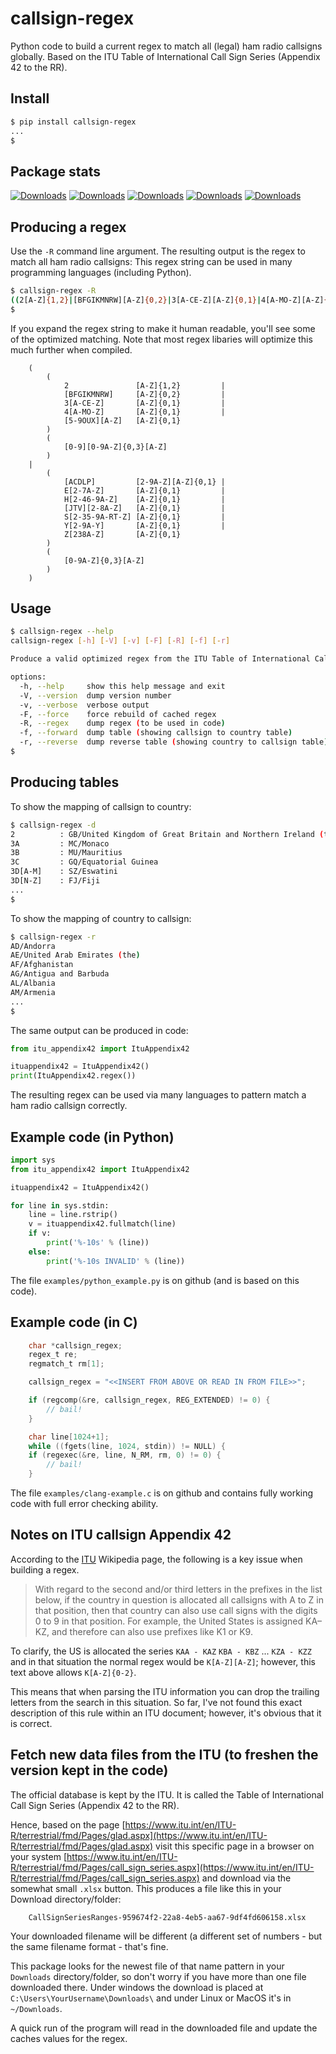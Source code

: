 # callsign-regex
Python code to build a current regex to match all (legal) ham radio callsigns globally.
Based on the ITU Table of International Call Sign Series (Appendix 42 to the RR).

## Install

```bash
$ pip install callsign-regex
...
$
```

## Package stats

[![Downloads](https://static.pepy.tech/badge/callsign-regex)](https://pepy.tech/project/callsign-regex)
[![Downloads](https://static.pepy.tech/badge/callsign-regex/month)](https://pepy.tech/project/callsign-regex)
[![Downloads](https://static.pepy.tech/badge/callsign-regex/week)](https://pepy.tech/project/callsign-regex)
[![Downloads](https://static.pepy.tech/badge/callsign-regex/week)](https://pepy.tech/project/callsign-regex)
[![Downloads](https://img.shields.io/pypi/pyversions/callsign-regex.svg)](https://pepy.tech/project/callsign-regex)

## Producing a regex

Use the `-R` command line argument. The resulting output is the regex to match all ham radio callsigns: This regex string can be used in many programming languages (including Python).

```bash
$ callsign-regex -R
((2[A-Z]{1,2}|[BFGIKMNRW][A-Z]{0,2}|3[A-CE-Z][A-Z]{0,1}|4[A-MO-Z][A-Z]{0,1}|[5-9OUX][A-Z][A-Z]{0,1})([0-9][0-9A-Z]{0,3}[A-Z])|([ACDLP][2-9A-Z][A-Z]{0,1}|E[2-7A-Z][A-Z]{0,1}|H[2-46-9A-Z][A-Z]{0,1}|[JTV][2-8A-Z][A-Z]{0,1}|S[2-35-9A-RT-Z][A-Z]{0,1}|Y[2-9A-Y][A-Z]{0,1}|Z[238A-Z][A-Z]{0,1})([0-9A-Z]{0,3}[A-Z]))
$
```

If you expand the regex string to make it human readable, you'll see some of the optimized matching. Note that most regex libaries will optimize this much further when compiled.

```
    (
        (
            2               [A-Z]{1,2}         |
            [BFGIKMNRW]     [A-Z]{0,2}         |
            3[A-CE-Z]       [A-Z]{0,1}         |
            4[A-MO-Z]       [A-Z]{0,1}         |
            [5-9OUX][A-Z]   [A-Z]{0,1}
        )
        (
            [0-9][0-9A-Z]{0,3}[A-Z]
        )
    |
        (
            [ACDLP]         [2-9A-Z][A-Z]{0,1} |
            E[2-7A-Z]       [A-Z]{0,1}         |
            H[2-46-9A-Z]    [A-Z]{0,1}         |
            [JTV][2-8A-Z]   [A-Z]{0,1}         |
            S[2-35-9A-RT-Z] [A-Z]{0,1}         |
            Y[2-9A-Y]       [A-Z]{0,1}         |
            Z[238A-Z]       [A-Z]{0,1}
        )
        (
            [0-9A-Z]{0,3}[A-Z]
        )
    )
```

## Usage

```bash
$ callsign-regex --help
callsign-regex [-h] [-V] [-v] [-F] [-R] [-f] [-r]

Produce a valid optimized regex from the ITU Table of International Call Sign Series (Appendix 42 to the RR). Based on https://www.itu.int/en/ITU-R/terrestrial/fmd/Pages/glad.aspx

options:
  -h, --help     show this help message and exit
  -V, --version  dump version number
  -v, --verbose  verbose output
  -F, --force    force rebuild of cached regex
  -R, --regex    dump regex (to be used in code)
  -f, --forward  dump table (showing callsign to country table)
  -r, --reverse  dump reverse table (showing country to callsign table)
$
```

## Producing tables

To show the mapping of callsign to country:

```bash
$ callsign-regex -d
2          : GB/United Kingdom of Great Britain and Northern Ireland (the)
3A         : MC/Monaco
3B         : MU/Mauritius
3C         : GQ/Equatorial Guinea
3D[A-M]    : SZ/Eswatini
3D[N-Z]    : FJ/Fiji
...
$

```

To show the mapping of country to callsign:

```bash
$ callsign-regex -r
AD/Andorra                                                             : C3
AE/United Arab Emirates (the)                                          : A6
AF/Afghanistan                                                         : T6,YA
AG/Antigua and Barbuda                                                 : V2
AL/Albania                                                             : ZA
AM/Armenia                                                             : EK
...
$
```

The same output can be produced in code:
```python
from itu_appendix42 import ItuAppendix42

ituappendix42 = ItuAppendix42()
print(ItuAppendix42.regex())
```

The resulting regex can be used via many languages to pattern match a ham radio callsign correctly.

## Example code (in Python)

```python
import sys
from itu_appendix42 import ItuAppendix42

ituappendix42 = ItuAppendix42()

for line in sys.stdin:
    line = line.rstrip()
    v = ituappendix42.fullmatch(line)
    if v:
        print('%-10s' % (line))
    else:
        print('%-10s INVALID' % (line))
```

The file `examples/python_example.py` is on github (and is based on this code).

## Example code (in C)

```c
    char *callsign_regex;
    regex_t re;
    regmatch_t rm[1];

    callsign_regex = "<<INSERT FROM ABOVE OR READ IN FROM FILE>>";

    if (regcomp(&re, callsign_regex, REG_EXTENDED) != 0) {
        // bail!
    }

    char line[1024+1];
    while ((fgets(line, 1024, stdin)) != NULL) {
    if (regexec(&re, line, N_RM, rm, 0) != 0) {
        // bail!
    }
```

The file `examples/clang-example.c` is on github and contains fully working code with full error checking ability.

## Notes on ITU callsign Appendix 42

According to the [ITU](https://en.wikipedia.org/wiki/ITU_prefix) Wikipedia page, the following is a key issue when building a regex.

> With regard to the second and/or third letters in the prefixes in the list below,
> if the country in question is allocated all callsigns with A to Z in that position,
> then that country can also use call signs with the digits 0 to 9 in that position.
> For example, the United States is assigned KA–KZ, and therefore can also use prefixes like K1 or K9.

To clarify, the US is allocated the series `KAA - KAZ` `KBA - KBZ` ... `KZA - KZZ` and in that situation the normal regex would be `K[A-Z][A-Z]`; however, this text above allows `K[A-Z]{0-2}`.

This means that when parsing the ITU information you can drop the trailing letters from the search in this situation.
So far, I've not found this exact description of this rule within an ITU document; however, it's obvious that it is correct.

## Fetch new data files from the ITU (to freshen the version kept in the code)

The official database is kept by the ITU. It is called the Table of International Call Sign Series (Appendix 42 to the RR).

Hence, based on the page
[https://www.itu.int/en/ITU-R/terrestrial/fmd/Pages/glad.aspx](https://www.itu.int/en/ITU-R/terrestrial/fmd/Pages/glad.aspx)
visit this specific page in a browser on your system
[https://www.itu.int/en/ITU-R/terrestrial/fmd/Pages/call_sign_series.aspx](https://www.itu.int/en/ITU-R/terrestrial/fmd/Pages/call_sign_series.aspx)
and download via the somewhat small `.xlsx` button. This produces a file like this in your Download directory/folder:
```
    CallSignSeriesRanges-959674f2-22a8-4eb5-aa67-9df4fd606158.xlsx
```
Your downloaded filename will be different (a different set of numbers - but the same filename format - that's fine.

This package looks for the newest file of that name pattern in your `Downloads` directory/folder, so don't worry if you have  more than one file downloaded there.
Under windows the download is placed at `C:\Users\YourUsername\Downloads\` and under Linux or MacOS it's in `~/Downloads`.

A quick run of the program will read in the downloaded file and update the caches values for the regex.

